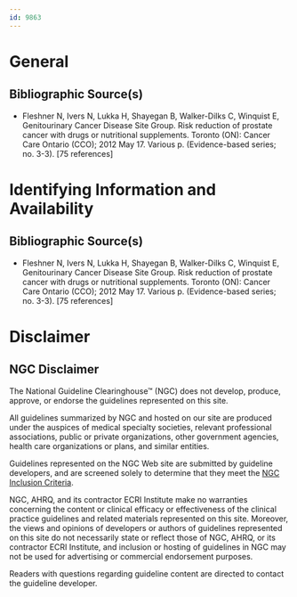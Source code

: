 ```yaml
---
id: 9863
---
```


# General

## Bibliographic Source(s)

- Fleshner N, Ivers N, Lukka H, Shayegan B, Walker-Dilks C, Winquist E, Genitourinary Cancer Disease Site Group. Risk reduction of prostate cancer with drugs or nutritional supplements. Toronto (ON): Cancer Care Ontario (CCO); 2012 May 17. Various p. (Evidence-based series; no. 3-3). [75 references]

# Identifying Information and Availability

## Bibliographic Source(s)

- Fleshner N, Ivers N, Lukka H, Shayegan B, Walker-Dilks C, Winquist E, Genitourinary Cancer Disease Site Group. Risk reduction of prostate cancer with drugs or nutritional supplements. Toronto (ON): Cancer Care Ontario (CCO); 2012 May 17. Various p. (Evidence-based series; no. 3-3). [75 references]

# Disclaimer

## NGC Disclaimer

The National Guideline Clearinghouse™ (NGC) does not develop, produce, approve, or endorse the guidelines represented on this site.

All guidelines summarized by NGC and hosted on our site are produced under the auspices of medical specialty societies, relevant professional associations, public or private organizations, other government agencies, health care organizations or plans, and similar entities.

Guidelines represented on the NGC Web site are submitted by guideline developers, and are screened solely to determine that they meet the [NGC Inclusion Criteria](/help-and-about/summaries/inclusion-criteria).

NGC, AHRQ, and its contractor ECRI Institute make no warranties concerning the content or clinical efficacy or effectiveness of the clinical practice guidelines and related materials represented on this site. Moreover, the views and opinions of developers or authors of guidelines represented on this site do not necessarily state or reflect those of NGC, AHRQ, or its contractor ECRI Institute, and inclusion or hosting of guidelines in NGC may not be used for advertising or commercial endorsement purposes.

Readers with questions regarding guideline content are directed to contact the guideline developer.

